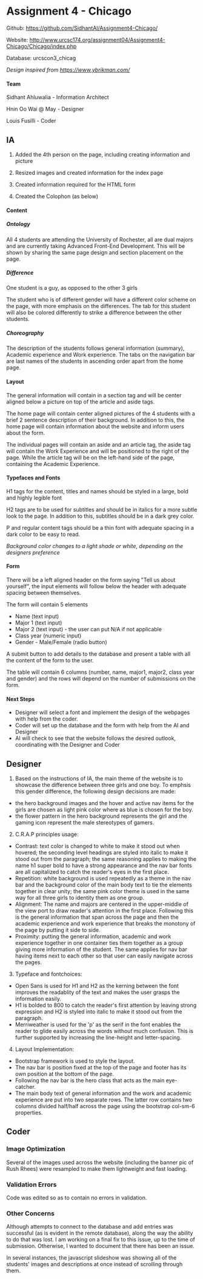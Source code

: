 # Assignment 4 - Chicago 

Github: https://github.com/SidhantAl/Assignment4-Chicago/

Website: http://www.urcsc174.org/assignment04/Assignment4-Chicago/Chicago/index.php

Database: urcscon3_chicag

*Design inspired from https://www.ybrikman.com/*

#### Team 

Sidhant Ahluwalia - Information Architect 

Hnin Oo Wai @ May - Designer

Louis Fusilli - Coder 


## IA 

1. Added the 4th person on the page, including creating information and picture 

2. Resized images and created information for the index page 

3. Created information required for the HTML form 

4. Created the Colophon (as below)

#### Content

##### Ontology

All 4 students are attending the University of Rochester, all are dual majors and are currently taking Advanced Front-End Development. This will be shown by sharing the same page design and section placement on the page. 

##### Difference

One student is a guy, as opposed to the other 3 girls

The student who is of different gender will have a different color scheme on the page, with more emphasis on the differences. The tab for this student will also be colored differently to strike a difference between the other students.

##### Choreography

The description of the students follows general information (summary), Academic experience and Work experience. The tabs on the navigation bar are last names of the students in ascending order apart from the home page.


#### Layout

The general information will contain in a section tag and will be center aligned below a picture on top of the article and aside tags. 

The home page will contain center aligned pictures of the 4 students with a brief 2 sentence description of their background. In addition to this, the home page will contain information about the website and inform users about the form.

The individual pages will contain an aside and an article tag, the aside tag will contain the Work Experience and will be positioned to the right of the page. While the article tag will be on the left-hand side of the page, containing the Academic Experience. 


#### Typefaces and Fonts 

H1 tags for the content, titles and names should be styled in a large, bold and highly legible font

H2 tags are to be used for subtitles and should be in italics for a more subtle look to the page. In addition to this, subtitles should be in a dark grey color.

P and regular content tags should be a thin font with adequate spacing in a dark color to be easy to read. 

*Background color changes to a light shade or white, depending on the designers preference*

#### Form

There will be a left aligned header on the form saying "Tell us about yourself", the input elements will follow below the header with adequate spacing between themselves.  

The form will contain 5 elements 

- Name (text input)
- Major 1 (text input)
- Major 2 (text input) - the user can put N/A if not applicable
- Class year (numeric input)
- Gender - Male/Female (radio button)

A submit button to add details to the database and present a table with all the content of the form to the user.

The table will contain 6 columns (number, name, major1, major2, class year and gender) and the rows will depend on the number of submissions on the form.


#### Next Steps 

- Designer will select a font and implement the design of the webpages with help from the coder. 
- Coder will set up the database and the form with help from the AI and Designer
- AI will check to see that the website follows the desired outlook, coordinating with the Designer and Coder 

## Designer

1) Based on the instructions of IA, the main theme of the website is to showcase the difference between three girls and one boy. To emphsis this gender difference, the following design decisions are made:

  - the hero background images and the hover and active nav items for the girls are chosen as light pink color where as blue is chosen       for the boy.
  - the flower pattern in the hero background represents the girl and the gaming icon represent the male stereotypes of gamers.

2) C.R.A.P principles usage:

  - Contrast: text color is changed to white to make it stood out when hovered; the seconding level headings are styled into italic to make it stood out from the paragraph; the same reasoning applies to making the name h1 super bold to have a strong appearance and the nav bar fonts are all capitalized to catch the reader's eyes in the first place. 
  - Repetition: white background is used repeatedly as a theme in the nav bar and the background color of the main body text to tie the elements together in clear unity; the same pink color theme is used in the same way for all three girls to identity them as one group.
  - Alignment: The name and majors are centered in the upper-middle of the view port to draw reader's attention in the first place. Following this is the general information that span across the page and then the academic experience and work experience that breaks the monotony of the page by putting it side to side. 
  - Proximity: putting the general information, academic and work experience together in one container ties them together as a group giving more information of the student. The same applies for nav bar having items next to each other so that user can easily navigate across the pages. 

3) Typeface and fontchoices:

  - Open Sans is used for H1 and H2 as the kerning between the font improves the readablity of the text and makes the user grasps the information easily. 
  - H1 is bolded to 800 to catch the reader's first attention by leaving strong expression and H2 is styled into italic to make it stood out from the paragraph.
  - Merriweather is used for the 'p' as the serif in the font enables the reader to glide easily across the words without much confusion. This is further supported by increasing the line-height and letter-spacing. 
  
 4) Layout Implementation:
 
 - Bootstrap framework is used to style the layout. 
 - The nav bar is position fixed at the top of the page and footer has its own position at the bottom of the page.
 - Following the nav bar is the hero class that acts as the main eye-catcher.
 - The main body text of general information and the work and academic experience are put into two separate rows. The latter row contains two columns divided half/half across the page using the bootstrap col-sm-6 properties. 
 
## Coder

### Image Optimization

Several of the images used across the website (including the banner pic of Rush Rhees) were resampled to make them lightweight and fast loading.

### Validation Errors

Code was edited so as to contain no errors in validation.

### Other Concerns

Although attempts to connect to the database and add entries was successful (as is evident in the remote database), along the way the ability to do that was lost. I am working on a final fix to this issue, up to the time of submission. Otherwise, I wanted to document that there has been an issue.  

In several instances, the javascript slideshow was showing all of the students' images and descriptions at once instead of scrolling through them.

